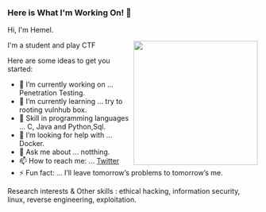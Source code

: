 ### Here is What I'm Working On! 👋
Hi, I'm Hemel.

<img align="right" src="https://octodex.github.com/images/Fintechtocat.png" height="250">

I'm a student and play CTF

Here are some ideas to get you started:

- 🔭 I’m currently working on ... Penetration Testing.
- 🌱 I’m currently learning ... try to rooting vulnhub box.
- 👯 Skill in programming languages ... C, Java and Python,Sql.
- 🤔 I’m looking for help with ... Docker.
- 💬 Ask me about ... notthing.
- 📫 How to reach me: ... [Twitter](https://twitter.com/0xS3cr3t_)
- ⚡ Fun fact: ... I’ll leave tomorrow’s problems to tomorrow’s me.

Research interests & Other skills : ethical hacking, information security, linux, reverse engineering, exploitation.
